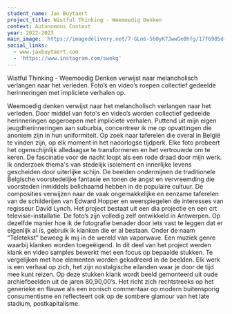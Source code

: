 ```yaml
---
student_name: Jax Buytaert
project_title: Wistful Thinking - Weemoedig Denken
context: Autonomous Context
year: 2022-2023
main_image: 'https://imagedelivery.net/7-GLn6-56OyK7JwwGe0hfg/17f6905d-4817-4fc1-49a0-f89395a77800'
social_links:
  - www.jaxbuytaert.com
  - 'https://www.instagram.com/swekg'
---
```

Wistful Thinking - Weemoedig Denken verwijst naar melancholisch verlangen naar het verleden. Foto’s en video’s roepen collectief gedeelde herinneringen met impliciete verhalen op.

Weemoedig denken verwijst naar het melancholisch verlangen naar het verleden. Door middel van foto's en video’s worden collectief gedeelde herinneringen opgeroepen met impliciete verhalen. Puttend uit mijn eigen jeugdherinneringen aan suburbia, concentreer ik me op opvattingen die anoniem zijn in hun uniformiteit. Op zoek naar taferelen die overal in België te vinden zijn, op elk moment in het naoorlogse tijdperk. Elke foto probeert het ogenschijnlijk alledaagse te transformeren en het vertrouwde om te keren. De fascinatie voor de nacht loopt als een rode draad door mijn werk. Ik onderzoek thema's van stedelijk isolement en innerlijke levens gescheiden door uiterlijke schijn. De beelden ondermijnen de traditionele Belgische voorstedelijke fantasie en tonen de angst en vervreemding die voorsteden inmiddels belichaamd hebben in de populaire cultuur. De composities verwijzen naar de vaak ongemakkelijke en eenzame taferelen van de schilderijen van Edward Hopper en weerspiegelen de interesses van regisseur David Lynch. Het project bestaat uit een dia projectie en een crt televisie-installatie. De foto’s zijn volledig zelf ontwikkeld in Antwerpen.
Op dezelfde manier hoe ik de fotografie benader door iets vast te leggen dat er eigenlijk al is, gebruik ik klanken die er al bestaan. Onder de naam “Teletekst” beweeg ik mij in de wereld van vaporwave. Een muziek genre waarbij klanken worden toegeëigend. In dit deel van het project werden klank en video samples bewerkt met een focus op bepaalde stukken. Te vergelijken met hoe elementen worden gekadreerd in de beelden. Elk werk is een verhaal op zich, het zijn nostalgische eilanden waar je door de tijd mee kunt reizen. Op deze stukken klank wordt beeld gemonteerd uit oude archiefbeelden uit de jaren 80,90,00’s. Het richt zich rechtstreeks op het generieke en flauwe als een ironisch commentaar op modern buitensporig consumentisme en reflecteert ook op de sombere glamour van het late stadium, postkapitalisme.
